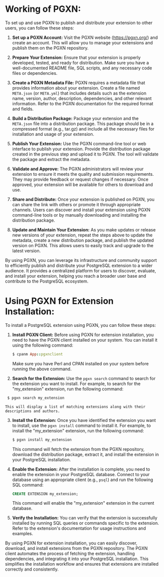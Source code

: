 # Working of PGXN:
To set up and use PGXN to publish and distribute your extension to other users, you can follow these steps:

1.  **Set up a PGXN Account:** Visit the PGXN website (<https://pgxn.org/>) and create an account. This will allow you to manage your extensions and publish them on the PGXN repository.

2.  **Prepare Your Extension:** Ensure that your extension is properly developed, tested, and ready for distribution. Make sure you have a well-documented README file, SQL scripts, and any necessary code files or dependencies.

3.  **Create a PGXN Metadata File:** PGXN requires a metadata file that provides information about your extension. Create a file named `META.json` (or `META.yml`) that includes details such as the extension name, version, author, description, dependencies, and other relevant information. Refer to the PGXN documentation for the required format and fields.

4.  **Build a Distribution Package:** Package your extension and the `META.json` file into a distribution package. This package should be in a compressed format (e.g., tar.gz) and include all the necessary files for installation and usage of your extension.

5.  **Publish Your Extension:** Use the PGXN command-line tool or web interface to publish your extension. Provide the distribution package created in the previous step and upload it to PGXN. The tool will validate the package and extract the metadata.

6.  **Validate and Approve:** The PGXN administrators will review your extension to ensure it meets the quality and submission requirements. They may provide feedback or request changes if necessary. Once approved, your extension will be available for others to download and use.

7.  **Share and Distribute:** Once your extension is published on PGXN, you can share the link with others or promote it through appropriate channels. Users can discover and install your extension using PGXN command-line tools or by manually downloading and installing the distribution package.

8.  **Update and Maintain Your Extension:** As you make updates or release new versions of your extension, repeat the steps above to update the metadata, create a new distribution package, and publish the updated version on PGXN. This allows users to easily track and upgrade to the latest version.

By using PGXN, you can leverage its infrastructure and community support to efficiently publish and distribute your PostgreSQL extension to a wider audience. It provides a centralized platform for users to discover, evaluate, and install your extension, helping you reach a broader user base and contribute to the PostgreSQL ecosystem.

# Using PGXN for Extension Installation:

To install a PostgreSQL extension using PGXN, you can follow these steps:

1.  **Install PGXN Client:** Before using PGXN for extension installation, you need to have the PGXN client installed on your system. You can install it using the following command:
    
    ```ruby
    $ cpanm App::pgxnclient
    ```
    
    Make sure you have Perl and CPAN installed on your system before running the above command.
    
2.  **Search for the Extension:** Use the `pgxn search` command to search for the extension you want to install. For example, to search for the "my\_extension" extension, run the following command:
    
  ```ruby
   $ pgxn search my_extension
   ```
    
    This will display a list of matching extensions along with their descriptions and authors.
    
3. **Install the Extension:** Once you have identified the extension you want to install, use the `pgxn install` command to install it. For example, to install the "my\_extension" extension, run the following command:
    
    ```ruby
    $ pgxn install my_extension
    ```
    
    This command will fetch the extension from the PGXN repository, download the distribution package, extract it, and install the extension in your PostgreSQL installation.
    
4.  **Enable the Extension:** After the installation is complete, you need to enable the extension in your PostgreSQL database. Connect to your database using an appropriate client (e.g., `psql`) and run the following SQL command:
    
    ```sql
    CREATE EXTENSION my_extension;
    ```
    
    This command will enable the "my\_extension" extension in the current database.
    
5.  **Verify the Installation:** You can verify that the extension is successfully installed by running SQL queries or commands specific to the extension. Refer to the extension's documentation for usage instructions and examples.
    

By using PGXN for extension installation, you can easily discover, download, and install extensions from the PGXN repository. The PGXN client automates the process of fetching the extension, handling dependencies, and integrating it into your PostgreSQL installation. This simplifies the installation workflow and ensures that extensions are installed correctly and consistently.
